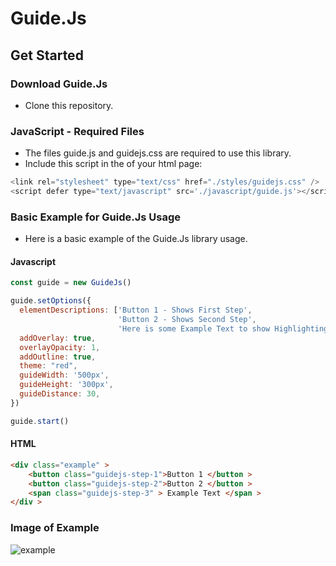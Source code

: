# Guide.Js

## Get Started

### Download Guide.Js

- Clone this repository.

### JavaScript - Required Files

- The files guide.js and guidejs.css are required to use this library.
- Include this script in the <head> of your html page:
  
```javascript
<link rel="stylesheet" type="text/css" href="./styles/guidejs.css" />
<script defer type="text/javascript" src='./javascript/guide.js'></script>
```
### Basic Example for Guide.Js Usage

- Here is a basic example of the Guide.Js library usage. 

#### Javascript

```javascript
const guide = new GuideJs()

guide.setOptions({
  elementDescriptions: ['Button 1 - Shows First Step', 
                        'Button 2 - Shows Second Step', 
                        'Here is some Example Text to show Highlighting'],
  addOverlay: true,
  overlayOpacity: 1,
  addOutline: true,
  theme: "red",
  guideWidth: '500px',
  guideHeight: '300px',
  guideDistance: 30,
})

guide.start()
```

#### HTML

```html
<div class="example" >
    <button class="guidejs-step-1">Button 1 </button >
    <button class="guidejs-step-2">Button 2 </button >
    <span class="guidejs-step-3" > Example Text </span >
</div >

```

### Image of Example
![example](https://github.com/csc309-fall-2020/js-library-ranachir/blob/master/image.png "Example")

